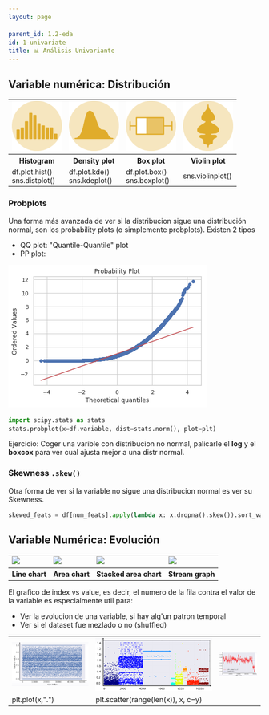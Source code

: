 ```yaml
---
layout: page

parent_id: 1.2-eda
id: 1-univariate
title: 📊 Análisis Univariante
---
```




## Variable numérica: Distribución


<table>
<tr>
    <td> <a href="https://python-graph-gallery.com/histogram">    <img src="../img/icons-150/histogram.png" width="100px"/> </a> </td>
    <td> <a href="https://python-graph-gallery.com/density-plot"> <img src="../img/icons-150/density.png"   width="100px"/> </a> </td>
    <td> <a href="https://python-graph-gallery.com/boxplot">      <img src="../img/icons-150/box.png"       width="100px"/> </a> </td>
    <td> <a href="https://python-graph-gallery.com/violin-plot">  <img src="../img/icons-150/violin.png"    width="100px"/> </a> </td>
</tr>
<tr>
    <th>Histogram</th>
    <th>Density plot</th>
    <th>Box plot</th>
    <th>Violin plot</th>
</tr>
<tr>
    <td>df.plot.hist()<br>sns.distplot()</td>
    <td>df.plot.kde()<br>sns.kdeplot()</td>
    <td>df.plot.box()<br>sns.boxplot()</td>
    <td>sns.violinplot()</td>
</tr>
</table>



### Probplots
Una forma más avanzada de ver si la distribucion sigue una distribución normal, son los probability plots (o simplemente probplots). Existen 2 tipos
- QQ plot: "Quantile-Quantile" plot
- PP plot:

![](../img/probplot.png)

```python
import scipy.stats as stats
stats.probplot(x=df.variable, dist=stats.norm(), plot=plt)
```
Ejercicio: Coger una varible con distribucion no normal, palicarle el **log** y el **boxcox** para ver cual ajusta mejor a una distr normal.



### Skewness `.skew()`
Otra forma de ver si la variable no sigue una distribucion normal es ver su Skewness.

```python
skewed_feats = df[num_feats].apply(lambda x: x.dropna().skew()).sort_values(ascending=False)
```

## Variable Numérica: Evolución
<table>
  <tr>
    <td><img src="https://python-graph-gallery.com/wp-content/uploads/LineBig-150x150.png"        width="100px"/></td>
    <td><img src="https://python-graph-gallery.com/wp-content/uploads/AreaBig-150x150.png"        width="100px"/></td>
    <td><img src="https://python-graph-gallery.com/wp-content/uploads/StackedAreaBig-150x150.png" width="100px"/></td>
    <td><img src="https://python-graph-gallery.com/wp-content/uploads/StreamBig-150x150.png"      width="100px"/></td>
  </tr>
  <tr>
    <th>Line chart</th>
    <th>Area chart</th>
    <th>Stacked area chart</th>
    <th>Stream graph</th>
  </tr>
</table>

El grafico de index vs value, es decir, el numero de la fila contra el valor de la variable es especialmente util para:
- Ver la evolucion de una variable, si hay alg'un patron temporal
- Ver si el dataset fue mezlado o no (shuffled)

<table>
  <tr>
    <td><img src="../img/index1.png"/></td>
    <td><img src="../img/index2.png"/></td>
    <td><img src="../img/index3.png"/></td>
  </tr>
  <tr>
    <td>plt.plot(x,".")</td>
    <td>plt.scatter(range(len(x)), x, c=y)</td>
  </tr>
</table>
